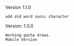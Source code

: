 Version 1.1.0

    add old word sonic character


Version: 1.0.0
    
    Working gacha draws.
    Mobile Version

